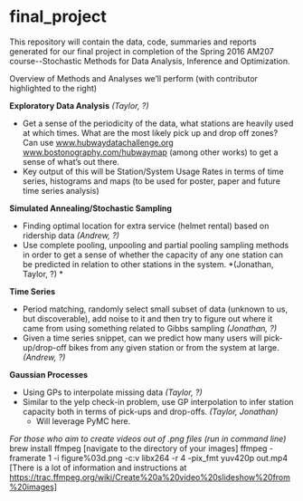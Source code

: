 # final_project
This repository will contain the data, code, summaries and reports generated for our final project in completion of the Spring 2016 AM207 course--Stochastic Methods for Data Analysis, Inference and Optimization.

Overview of Methods and Analyses we’ll perform (with contributor highlighted to the right)

**Exploratory Data Analysis** *(Taylor, ?)*

- Get a sense of the periodicity of the data, what stations are heavily used at which times. What are the most likely pick up and drop off zones? Can use www.hubwaydatachallenge.org www.bostonography.com/hubwaymap (among other works) to get a sense of what’s out there.
- Key output of this will be Station/System Usage Rates in terms of time series, histograms and maps (to be used for poster, paper and future time series analysis)

**Simulated Annealing/Stochastic Sampling** 

- Finding optimal location for extra service (helmet rental) based on ridership data *(Andrew, ?)*
- Use complete pooling, unpooling and partial pooling sampling methods in order to get a sense of whether the capacity of any one station can be predicted in relation to other stations in the system. *(Jonathan, Taylor, ?) *

**Time Series**

- Period matching, randomly select small subset of data (unknown to us, but discoverable), add noise to it and then try to figure out where it came from using something related to Gibbs sampling *(Jonathan, ?)*
- Given a time series snippet, can we predict how many users will pick-up/drop-off bikes from any given station or from the system at large. *(Andrew, ?)*

**Gaussian Processes**
- Using GPs to interpolate missing data *(Taylor, ?)*
- Similar to the yelp check-in problem, use GP interpolation to infer station capacity both in terms of pick-ups and drop-offs. *(Taylor, Jonathan)*
	- Will leverage PyMC here.
    
*For those who aim to create videos out of .png files (run in command line)*
brew install ffmpeg
[navigate to the directory of your images]
ffmpeg -framerate 1 -i figure%03d.png -c:v libx264 -r 4 -pix_fmt yuv420p out.mp4
[There is a lot of information and instructions at https://trac.ffmpeg.org/wiki/Create%20a%20video%20slideshow%20from%20images]




